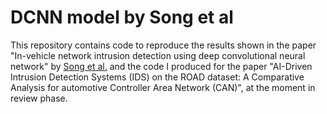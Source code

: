 # DCNN model by Song et al
This repository contains code to reproduce the results shown in the paper "In-vehicle network intrusion detection using deep convolutional neural
network" by [Song et al.](https://www.sciencedirect.com/science/article/pii/S2214209619302451?via%3Dihub) and the code I produced for the paper "AI-Driven Intrusion Detection Systems (IDS) on the ROAD dataset: A Comparative Analysis for automotive Controller Area Network (CAN)", at the moment in review phase.

